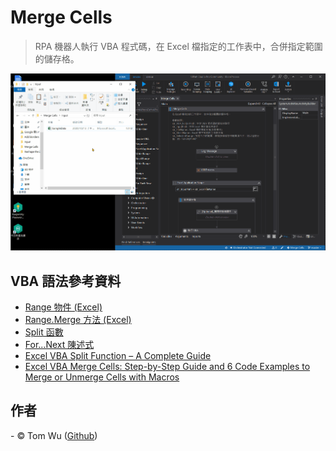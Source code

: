 # Merge Cells   
> RPA 機器人執行 VBA 程式碼，在 Excel 檔指定的工作表中，合併指定範圍的儲存格。   

![image](./README_gif/Demo.gif)

## VBA 語法參考資料  
- [Range 物件 (Excel)](https://docs.microsoft.com/zh-tw/office/vba/api/excel.range(object))   
- [Range.Merge 方法 (Excel)](https://docs.microsoft.com/zh-tw/office/vba/api/excel.range.merge)   
- [Split 函數](https://docs.microsoft.com/zh-tw/office/vba/language/reference/user-interface-help/split-function)   
- [For...Next 陳述式](https://docs.microsoft.com/zh-tw/dotnet/visual-basic/language-reference/statements/for-next-statement)   
- [Excel VBA Split Function – A Complete Guide](https://excelmacromastery.com/vba-split/ "參考資料")  
- [Excel VBA Merge Cells: Step-by-Step Guide and 6 Code Examples to Merge or Unmerge Cells with Macros](https://powerspreadsheets.com/excel-vba-merge-cells/ "參考資料")
 
## 作者
<span> - &copy; Tom Wu (<a href="https://github.com/YenLinWu">Github</a>) </span>  
